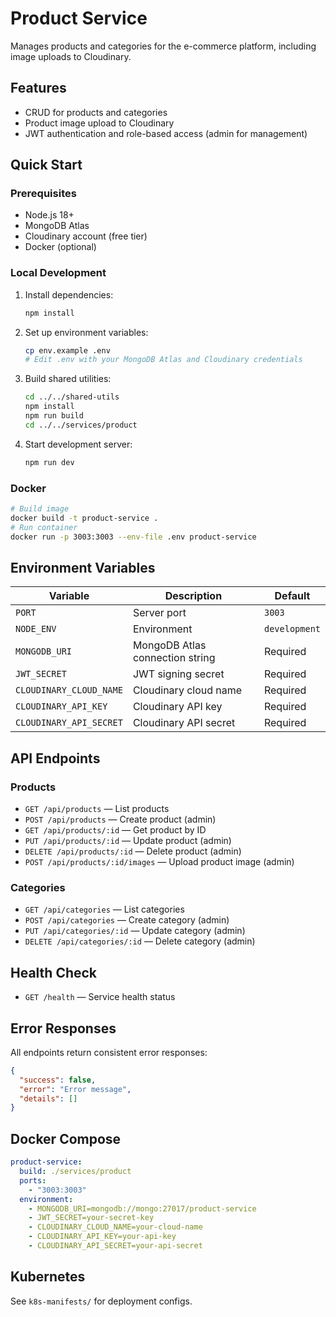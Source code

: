 # Product Service

Manages products and categories for the e-commerce platform, including image uploads to Cloudinary.

## Features
- CRUD for products and categories
- Product image upload to Cloudinary
- JWT authentication and role-based access (admin for management)

## Quick Start

### Prerequisites
- Node.js 18+
- MongoDB Atlas
- Cloudinary account (free tier)
- Docker (optional)

### Local Development
1. Install dependencies:
   ```bash
   npm install
   ```
2. Set up environment variables:
   ```bash
   cp env.example .env
   # Edit .env with your MongoDB Atlas and Cloudinary credentials
   ```
3. Build shared utilities:
   ```bash
   cd ../../shared-utils
   npm install
   npm run build
   cd ../../services/product
   ```
4. Start development server:
   ```bash
   npm run dev
   ```

### Docker
```bash
# Build image
docker build -t product-service .
# Run container
docker run -p 3003:3003 --env-file .env product-service
```

## Environment Variables
| Variable | Description | Default |
|----------|-------------|---------|
| `PORT` | Server port | `3003` |
| `NODE_ENV` | Environment | `development` |
| `MONGODB_URI` | MongoDB Atlas connection string | Required |
| `JWT_SECRET` | JWT signing secret | Required |
| `CLOUDINARY_CLOUD_NAME` | Cloudinary cloud name | Required |
| `CLOUDINARY_API_KEY` | Cloudinary API key | Required |
| `CLOUDINARY_API_SECRET` | Cloudinary API secret | Required |

## API Endpoints

### Products
- `GET /api/products` — List products
- `POST /api/products` — Create product (admin)
- `GET /api/products/:id` — Get product by ID
- `PUT /api/products/:id` — Update product (admin)
- `DELETE /api/products/:id` — Delete product (admin)
- `POST /api/products/:id/images` — Upload product image (admin)

### Categories
- `GET /api/categories` — List categories
- `POST /api/categories` — Create category (admin)
- `PUT /api/categories/:id` — Update category (admin)
- `DELETE /api/categories/:id` — Delete category (admin)

## Health Check
- `GET /health` — Service health status

## Error Responses
All endpoints return consistent error responses:
```json
{
  "success": false,
  "error": "Error message",
  "details": []
}
```

## Docker Compose
```yaml
product-service:
  build: ./services/product
  ports:
    - "3003:3003"
  environment:
    - MONGODB_URI=mongodb://mongo:27017/product-service
    - JWT_SECRET=your-secret-key
    - CLOUDINARY_CLOUD_NAME=your-cloud-name
    - CLOUDINARY_API_KEY=your-api-key
    - CLOUDINARY_API_SECRET=your-api-secret
```

## Kubernetes
See `k8s-manifests/` for deployment configs. 